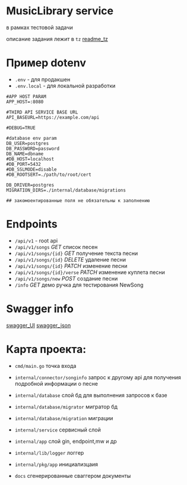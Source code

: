 # MusicLibrary service
в рамках тестовой задачи

описание задания лежит в `tz` [readme_tz](tz/readme.md) 

# Пример dotenv

* `.env` - для продакшен
* `.env.local` - для локальной разработки

```dotenv
#APP HOST PARAM
APP_HOST=:8080

#THIRD API SERVICE BASE URL
API_BASEURL=https://example.com/api

#DEBUG=TRUE

#database env param
DB_USER=postgres
DB_PASSWORD=password
DB_NAME=dbname
#DB_HOST=localhost
#DB_PORT=5432
#DB_SSLMODE=disable
#DB_ROOTSERT=./path/to/root/cert

DB_DRIVER=postgres
MIGRATION_DIRS=./internal/database/migrations

## закомоентированные поля не обязательны к заполнению
```
# Endpoints
* `/api/v1` - root api
* `/api/v1/songs` *GET* список песен
* `/api/v1/songs/{id}` *GET* получение текста песни
* `/api/v1/songs/{id}` *DELETE* удаление песни
* `/api/v1/songs/{id}` *PATCH* изменение песни
* `/api/v1/songs/{id}/verse` *PATCH* изменение куплета песни
* `/api/v1/songs/new` *POST* создание песни
* `/info` *GET* демо ручка для тестирования NewSong

# Swagger info
[swagger_UI](http://localhost:8080/swagger/index.html) 
[swagger_json](http://localhost:8080/swagger/doc.json) 

# Карта проекта:

* `cmd/main.go` точка входа

* `internal/connector/songinfo` запрос к другому api для получения подробной информации о песне

* `internal/database` слой бд для выполнения запросов к базе

* `internal/database/migrator` мигратор бд

* `internal/database/migration` миграции

* `internal/service` сервисный слой 

* `internal/app` слой gin, endpoint,mw и др

* `internal/lib/logger` логгер 

* `internal/pkg/app` инициализцаия

* `docs` сгенерированные сваггером документы
